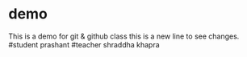 # demo
This is a demo for git &amp; github class
this is a new line to see changes.
#student
prashant
#teacher
shraddha khapra